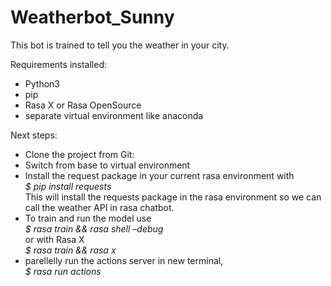# Weatherbot_Sunny
This bot is trained to tell you the weather in your city.

Requirements installed:
- Python3
- pip
- Rasa X or Rasa OpenSource
- separate virtual environment like anaconda

Next steps:
- Clone the project from Git: 
- Switch from base to virtual environment
- Install the request package in your current rasa environment with<br>
<i>$ pip install requests</i><br>
This will install the requests package in the rasa environment so we can call the weather API in rasa chatbot.
- To train and run the model use<br>
<i>$ rasa train && rasa shell –debug</i><br>
or with Rasa X<br>
<i>$ rasa train && rasa x</i><br>
- parellelly run the actions server in new terminal,<br>
<i>$ rasa run actions</i>